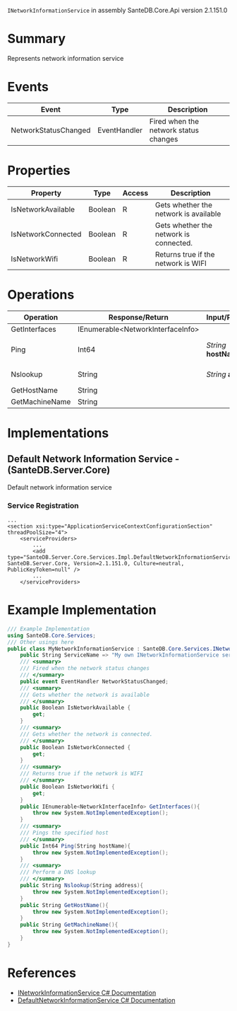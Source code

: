 `INetworkInformationService` in assembly SanteDB.Core.Api version 2.1.151.0

# Summary
Represents network information service

# Events

|Event|Type|Description|
|-|-|-|
|NetworkStatusChanged|EventHandler|Fired when the network status changes|

# Properties

|Property|Type|Access|Description|
|-|-|-|-|
|IsNetworkAvailable|Boolean|R|Gets whether the network is available|
|IsNetworkConnected|Boolean|R|Gets whether the network is connected.|
|IsNetworkWifi|Boolean|R|Returns true if the network is WIFI|

# Operations

|Operation|Response/Return|Input/Parameter|Description|
|-|-|-|-|
|GetInterfaces|IEnumerable&lt;NetworkInterfaceInfo>||TODO|
|Ping|Int64|*String* **hostName**|Pings the specified host|
|Nslookup|String|*String* **address**|Perform a DNS lookup|
|GetHostName|String||TODO|
|GetMachineName|String||TODO|

# Implementations


## Default Network Information Service - (SanteDB.Server.Core)
Default network information service

### Service Registration
```markup
...
<section xsi:type="ApplicationServiceContextConfigurationSection" threadPoolSize="4">
	<serviceProviders>
		...
		<add type="SanteDB.Server.Core.Services.Impl.DefaultNetworkInformationService, SanteDB.Server.Core, Version=2.1.151.0, Culture=neutral, PublicKeyToken=null" />
		...
	</serviceProviders>
```
# Example Implementation
```csharp
/// Example Implementation
using SanteDB.Core.Services;
/// Other usings here
public class MyNetworkInformationService : SanteDB.Core.Services.INetworkInformationService { 
	public String ServiceName => "My own INetworkInformationService service";
	/// <summary>
	/// Fired when the network status changes
	/// </summary>
	public event EventHandler NetworkStatusChanged;
	/// <summary>
	/// Gets whether the network is available
	/// </summary>
	public Boolean IsNetworkAvailable {
		get;
	}
	/// <summary>
	/// Gets whether the network is connected.
	/// </summary>
	public Boolean IsNetworkConnected {
		get;
	}
	/// <summary>
	/// Returns true if the network is WIFI
	/// </summary>
	public Boolean IsNetworkWifi {
		get;
	}
	public IEnumerable<NetworkInterfaceInfo> GetInterfaces(){
		throw new System.NotImplementedException();
	}
	/// <summary>
	/// Pings the specified host
	/// </summary>
	public Int64 Ping(String hostName){
		throw new System.NotImplementedException();
	}
	/// <summary>
	/// Perform a DNS lookup
	/// </summary>
	public String Nslookup(String address){
		throw new System.NotImplementedException();
	}
	public String GetHostName(){
		throw new System.NotImplementedException();
	}
	public String GetMachineName(){
		throw new System.NotImplementedException();
	}
}
```

# References

* [INetworkInformationService C# Documentation](http://santesuite.org/assets/doc/net/html/T_SanteDB_Core_Services_INetworkInformationService.htm)
* [DefaultNetworkInformationService C# Documentation](http://santesuite.org/assets/doc/net/html/T_SanteDB_Server_Core_Services_Impl_DefaultNetworkInformationService.htm)
